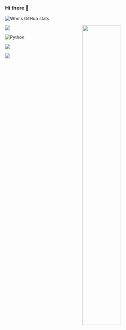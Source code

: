 ### Hi there 👋

<!-- Markdown -->
![Who's GitHub stats](https://github-readme-stats.vercel.app/api?username=Martin-share)
<!-- HTML -->
<img width="50%" align="right" src="https://github-readme-stats.vercel.app/api?username=Martin-share" />


<!-- Markdown -->
![](https://img.shields.io/badge/-HTML5-E34F26?style=flat-square&logo=html5&logoColor=white)
<!-- HTML -->
<img alt="Python" src="https://img.shields.io/badge/-Python-FADC6A?style=flat-square&logo=python" />

<!-- Markdown -->
![](https://visitor-badge.glitch.me/badge?page_id=Martin-share)
<!-- HTML -->
<div align="left"> 
  <img src="https://visitor-badge.glitch.me/badge?page_id=Martin-share" />
</div>

<!--
**Martin-share/Martin-share** is a ✨ _special_ ✨ repository because its `README.md` (this file) appears on your GitHub profile.

Here are some ideas to get you started:

- 🔭 I’m currently working on ...
- 🌱 I’m currently learning ...
- 👯 I’m looking to collaborate on ...
- 🤔 I’m looking for help with ...
- 💬 Ask me about ...
- 📫 How to reach me: ...
- 😄 Pronouns: ...
- ⚡ Fun fact: ...
-->
